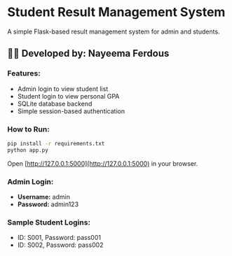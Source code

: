 # Student Result Management System

A simple Flask-based result management system for admin and students.

## 👩‍💻 Developed by: Nayeema Ferdous

### Features:
- Admin login to view student list
- Student login to view personal GPA
- SQLite database backend
- Simple session-based authentication

### How to Run:
```bash
pip install -r requirements.txt
python app.py
```
Open [http://127.0.0.1:5000](http://127.0.0.1:5000) in your browser.

### Admin Login:
- **Username:** admin
- **Password:** admin123

### Sample Student Logins:
- ID: S001, Password: pass001
- ID: S002, Password: pass002